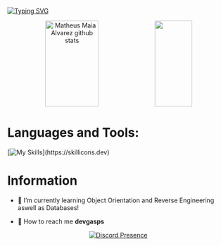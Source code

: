 [![Typing SVG](https://readme-typing-svg.herokuapp.com?font=Quicksand&size=24&duration=1000&pause=1500&color=F7F7F7&center=true&vCenter=true&random=false&width=850&lines=gasps.top;gasps.xyz;gasps.win;gasps.lol;object+oriented;junior+developer;3+years+of+experience)](https://git.io/typing-svg)

<div align="center">  
  <img width="49%" height="195px" src="https://github-readme-stats.vercel.app/api?username=gasps&show_icons=true&count_private=true&hide_border=true&title_color=FF0000&icon_color=FF0000&text_color=c9d1d9&bg_color=0d1117" alt="Matheus Maia Alvarez github stats" /> 
  <img width="41%" height="195px" src="https://github-readme-stats.vercel.app/api/top-langs/?username=gasps&layout=compact&hide_border=true&title_color=FF0000&text_color=FF0000&bg_color=0d1117" />
</div>

# Languages and Tools:
[![My Skills](https://skillicons.dev/icons?i=java,js,html,css,mongodb,maven,idea,eclipse,c,cpp,cs,)](https://skillicons.dev)

#
# Information

- 🌙 I’m currently learning Object Orientation and Reverse Engineering aswell as Databases!

- 🧭 How to reach me **devgasps**

<p align="center">
    <a href="https://discord.com/users/1146083757800050820" target="_blank" rel="nofollow">
        <img src="https://lanyard-profile-readme.vercel.app/api/1146083757800050820?&animated=true&borderRadius=30px&idleMessage=Nothing..." alt="Discord Presence" align="center">
    </a>
</p>
